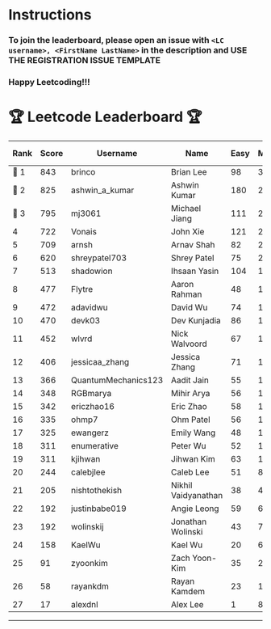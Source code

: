 # Instructions
### To join the leaderboard, please open an issue with `<LC username>, <FirstName LastName>` in the description and USE THE REGISTRATION ISSUE TEMPLATE
### Happy Leetcoding!!!


# 🏆 Leetcode Leaderboard 🏆

| Rank | Score | Username       | Name | Easy | Medium | Hard | Problems Solved |
|------|----------------|-----------------|-------------------|--------------|--------------|--------------|--------------|
| 🥇 1 | 843 | brinco | Brian Lee | 98 | 305 | 45 | 448 |
| 🥈 2 | 825 | ashwin_a_kumar | Ashwin Kumar | 180 | 288 | 23 | 491 |
| 🥉 3 | 795 | mj3061 | Michael Jiang | 111 | 276 | 44 | 431 |
| 4 | 722 | Vonais | John Xie | 121 | 248 | 35 | 404 |
| 5 | 709 | arnsh | Arnav Shah | 82 | 231 | 55 | 368 |
| 6 | 620 | shreypatel703 | Shrey Patel | 75 | 229 | 29 | 333 |
| 7 | 513 | shadowion | Ihsaan Yasin | 104 | 173 | 21 | 298 |
| 8 | 477 | Flytre | Aaron Rahman | 48 | 153 | 41 | 242 |
| 9 | 472 | adavidwu | David Wu | 74 | 157 | 28 | 259 |
| 10 | 470 | devk03 | Dev Kunjadia | 86 | 177 | 10 | 273 |
| 11 | 452 | wlvrd | Nick Walvoord | 67 | 170 | 15 | 252 |
| 12 | 406 | jessicaa_zhang | Jessica Zhang | 71 | 142 | 17 | 230 |
| 13 | 366 | QuantumMechanics123 | Aadit Jain | 55 | 130 | 17 | 202 |
| 14 | 348 | RGBmarya | Mihir Arya | 56 | 113 | 22 | 191 |
| 15 | 342 | ericzhao16 | Eric Zhao | 58 | 127 | 10 | 195 |
| 16 | 335 | ohmp7 | Ohm Patel | 56 | 123 | 11 | 190 |
| 17 | 325 | ewangerz | Emily Wang | 48 | 110 | 19 | 177 |
| 18 | 311 | enumerative | Peter Wu | 52 | 110 | 13 | 175 |
| 19 | 311 | kjihwan | Jihwan Kim | 63 | 103 | 14 | 180 |
| 20 | 244 | calebjlee | Caleb Lee | 51 | 83 | 9 | 143 |
| 21 | 205 | nishtothekish | Nikhil Vaidyanathan | 38 | 40 | 29 | 107 |
| 22 | 192 | justinbabe019 | Angie Leong | 59 | 62 | 3 | 124 |
| 23 | 192 | wolinskij | Jonathan Wolinski | 43 | 70 | 3 | 116 |
| 24 | 158 | KaelWu | Kael Wu | 20 | 60 | 6 | 86 |
| 25 | 91 | zyoonkim | Zach Yoon-Kim | 35 | 25 | 2 | 62 |
| 26 | 58 | rayankdm | Rayan Kamdem | 23 | 16 | 1 | 40 |
| 27 | 17 | alexdnl | Alex Lee | 1 | 8 | 0 | 9 |
---